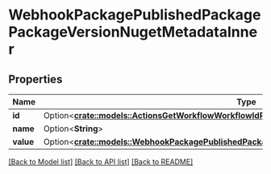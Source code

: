 # WebhookPackagePublishedPackagePackageVersionNugetMetadataInner

## Properties

Name | Type | Description | Notes
------------ | ------------- | ------------- | -------------
**id** | Option<[**crate::models::ActionsGetWorkflowWorkflowIdParameter**](actions_get_workflow_workflow_id_parameter.md)> |  | [optional]
**name** | Option<**String**> |  | [optional]
**value** | Option<[**crate::models::WebhookPackagePublishedPackagePackageVersionNugetMetadataInnerValue**](webhook_package_published_package_package_version_nuget_metadata_inner_value.md)> |  | [optional]

[[Back to Model list]](../README.md#documentation-for-models) [[Back to API list]](../README.md#documentation-for-api-endpoints) [[Back to README]](../README.md)


